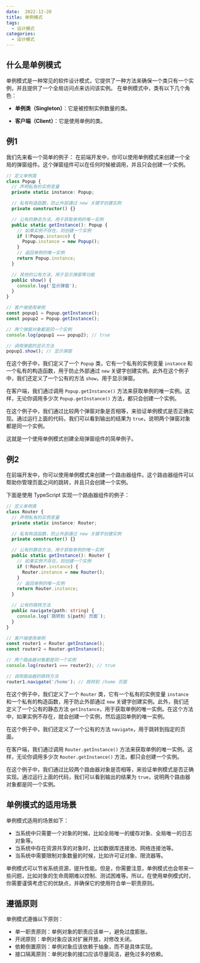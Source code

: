 ```yaml
---
date:  2022-12-20
title: 单例模式
tags: 
  - 设计模式
categories:
  - 设计模式
---
```


## 什么是单例模式
单例模式是一种常见的软件设计模式，它提供了一种方法来确保一个类只有一个实例，并且提供了一个全局访问点来访问该实例。
在单例模式中，类有以下几个角色：

-   **单例类（Singleton）**：它是被控制实例数量的类。
    
-   **客户端（Client）**：它是使用单例的类。

## 例1
我们先来看一个简单的例子：
在前端开发中，你可以使用单例模式来创建一个全局的弹窗组件。这个弹窗组件可以在任何时候被调用，并且只会创建一个实例。
```ts
// 定义单例类
class Popup {
  // 声明私有的实例变量
  private static instance: Popup;

  // 私有构造函数，防止外部通过 new 关键字创建实例
  private constructor() {}

  // 公有的静态方法，用于获取单例的唯一实例
  public static getInstance(): Popup {
    // 如果实例不存在，则创建一个实例
    if (!Popup.instance) {
      Popup.instance = new Popup();
    }
    // 返回单例的唯一实例
    return Popup.instance;
  }

  // 其他的公有方法，用于显示弹窗等功能
  public show() {
    console.log('显示弹窗');
  }
}

// 客户端使用单例
const popup1 = Popup.getInstance();
const popup2 = Popup.getInstance();

// 两个弹窗对象都是同一个实例
console.log(popup1 === popup2); // true

// 调用弹窗的显示方法
popup1.show(); // 显示弹窗
```
在这个例子中，我们定义了一个 `Popup` 类，它有一个私有的实例变量 `instance` 和一个私有的构造函数，用于防止外部通过 `new` 关键字创建实例。此外在这个例子中，我们还定义了一个公有的方法 `show`，用于显示弹窗。

在客户端，我们通过调用 `Popup.getInstance()` 方法来获取单例的唯一实例。这样，无论你调用多少次 `Popup.getInstance()` 方法，都只会创建一个实例。

在这个例子中，我们通过比较两个弹窗对象是否相等，来验证单例模式是否正确实现。通过运行上面的代码，我们可以看到输出的结果为 `true`，说明两个弹窗对象都是同一个实例。

这就是一个使用单例模式创建全局弹窗组件的简单例子。

## 例2
在前端开发中，你可以使用单例模式来创建一个路由器组件。这个路由器组件可以帮助你管理页面之间的跳转，并且只会创建一个实例。

下面是使用 TypeScript 实现一个路由器组件的例子：
```ts
// 定义单例类
class Router {
  // 声明私有的实例变量
  private static instance: Router;

  // 私有构造函数，防止外部通过 new 关键字创建实例
  private constructor() {}

  // 公有的静态方法，用于获取单例的唯一实例
  public static getInstance(): Router {
    // 如果实例不存在，则创建一个实例
    if (!Router.instance) {
      Router.instance = new Router();
    }
    // 返回单例的唯一实例
    return Router.instance;
  }

  // 公有的跳转方法
  public navigate(path: string) {
    console.log(`跳转到 ${path} 页面`);
  }
}

// 客户端使用单例
const router1 = Router.getInstance();
const router2 = Router.getInstance();

// 两个路由器对象都是同一个实例
console.log(router1 === router2); // true

// 调用路由器的跳转方法
router1.navigate('/home'); // 跳转到 /home 页面
```

在这个例子中，我们定义了一个 `Router` 类，它有一个私有的实例变量 `instance` 和一个私有的构造函数，用于防止外部通过 `new` 关键字创建实例。此外，我们还定义了一个公有的静态方法 `getInstance`，用于获取单例的唯一实例。在这个方法中，如果实例不存在，就会创建一个实例，然后返回单例的唯一实例。

在这个例子中，我们还定义了一个公有的方法 `navigate`，用于跳转到指定的页面。

在客户端，我们通过调用 `Router.getInstance()` 方法来获取单例的唯一实例。这样，无论你调用多少次 `Router.getInstance()` 方法，都只会创建一个实例。

在这个例子中，我们通过比较两个路由器对象是否相等，来验证单例模式是否正确实现。通过运行上面的代码，我们可以看到输出的结果为 `true`，说明两个路由器对象都是同一个实例。

## 单例模式的适用场景
单例模式适用的场景如下：

-   当系统中只需要一个对象的时候，比如全局唯一的缓存对象、全局唯一的日志对象等。
-   当系统中存在资源共享的对象时，比如数据库连接池、网络连接池等。
-   当系统中需要限制对象数量的时候，比如许可证对象、限流器等。

单例模式可以节省系统资源，提升性能。但是，你需要注意，单例模式也会带来一些问题，比如对象的生命周期难以控制、测试困难等。所以，在使用单例模式时，你需要谨慎考虑它的优缺点，并确保它的使用符合单一职责原则。

## 遵循原则
单例模式遵循以下原则：

-   单一职责原则：单例对象的职责应该单一，避免过度膨胀。
-   开闭原则：单例对象应该对扩展开放，对修改关闭。
-   依赖倒置原则：单例对象应该依赖于抽象，而不是具体实现。
-   接口隔离原则：单例对象的接口应该尽量简洁，避免过多的依赖。





